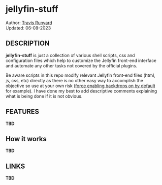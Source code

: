 # jellyfin-stuff

Author: [Travis Runyard](travisrunyard@gmail.com)<br>
Updated: 06-08-2023


## DESCRIPTION

**jellyfin-stuff** is just a collection of various shell scripts, css and configuration files which help to customize the Jellyfin front-end interface and automate any other tasks not covered by the official plugins.


Be aware scripts in this repo modify relevant Jellyfin front-end files (html, js, css, etc) directly as there is no other easy way to accomplish the objective so use at your own risk ([force enabling backdrops on by default](https://github.com/visualblind/jellyfin-stuff/blob/master/shell-scripts/jellyfin-backdrops-enable.sh) for example). I have done my best to add descriptive comments explaining what is being done if it is not obvious.



## FEATURES

**TBD**


## How it works

**TBD**


## LINKS

**TBD**

